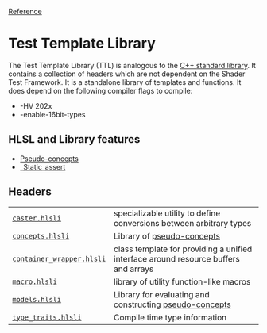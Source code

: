 [Reference](../ShaderTestFramework.md)

# Test Template Library

The Test Template Library (TTL) is analogous to the [C++ standard library](https://en.cppreference.com/w/cpp/header). It contains a collection of headers which are not dependent on the Shader Test Framework. It is a standalone library of templates and functions. It does depend on the following compiler flags to compile:

- -HV 202x
- -enable-16bit-types

## HLSL and Library features

- [Pseudo-concepts](./PseudoConcepts.md)
- [_Static_assert](StaticAssert.md)

## Headers

| | |
|-|-|
| [`caster.hlsli`](./Caster.md) | specializable utility to define conversions between arbitrary types |
| [`concepts.hlsli`](./Concepts/ConceptsHeader.md) | Library of [pseudo-concepts](./PseudoConcepts.md) |
| [`container_wrapper.hlsli`](./ContainerWrapper.md) | class template for providing a unified interface around resource buffers and arrays |
| [`macro.hlsli`](./Macro/MacroHeader.md) | library of utility function-like macros |
| [`models.hlsli`](./Models/ModelsHeader.md) | Library for evaluating and constructing [pseudo-concepts](./PseudoConcepts.md) |
| [`type_traits.hlsli`](./TypeTraits/TypeTraitsHeader.md) | Compile time type information |